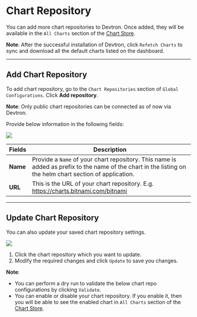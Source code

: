 # Chart Repository

You can add more chart repositories to Devtron. Once added, they will be available in the `All Charts` section of the [Chart Store](../deploy-chart/README.md).

**Note**: After the successful installation of Devtron, click `Refetch Charts` to sync and download all the default charts listed on the dashboard.

---

## Add Chart Repository

To add chart repository, go to the `Chart Repositories` section of `Global Configurations`. Click **Add repository**.

**Note**: Only public chart repositories can be connected as of now via Devtron.

Provide below information in the following fields:

![](https://devtron-public-asset.s3.us-east-2.amazonaws.com/images/global-configurations/chart-repo/add-chart-repo.jpg)

| Fields | Description |
| --- | --- |
| **Name** | Provide a `Name` of your chart repository. This name is added as prefix to the name of the chart in the listing on the helm chart section of application. |
| **URL** | This is the URL of your chart repository. E.g. https://charts.bitnami.com/bitnami |

---

## Update Chart Repository

You can also update your saved chart repository settings. 

![](https://devtron-public-asset.s3.us-east-2.amazonaws.com/images/global-configurations/chart-repo/update-chart-repository.jpg)

1. Click the chart repository which you want to update. 
2. Modify the required changes and click `Update` to save you changes.

**Note**: 
* You can perform a dry run to validate the below chart repo configurations by clicking `Validate`.
* You can enable or disable your chart repository. If you enable it, then you will be able to see the enabled chart in `All Charts` section of the [Chart Store](../deploy-chart/overview-of-charts.md).

